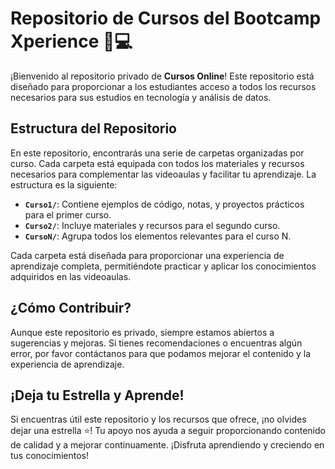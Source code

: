 # Repositorio de Cursos del Bootcamp Xperience 📘💻

¡Bienvenido al repositorio privado de **Cursos Online**! Este repositorio está diseñado para proporcionar a los estudiantes acceso a todos los recursos necesarios para sus estudios en tecnología y análisis de datos.

## Estructura del Repositorio

En este repositorio, encontrarás una serie de carpetas organizadas por curso. Cada carpeta está equipada con todos los materiales y recursos necesarios para complementar las videoaulas y facilitar tu aprendizaje. La estructura es la siguiente:

- **`Curso1/`**: Contiene ejemplos de código, notas, y proyectos prácticos para el primer curso.
- **`Curso2/`**: Incluye materiales y recursos para el segundo curso.
- **`CursoN/`**: Agrupa todos los elementos relevantes para el curso N.

Cada carpeta está diseñada para proporcionar una experiencia de aprendizaje completa, permitiéndote practicar y aplicar los conocimientos adquiridos en las videoaulas.

## ¿Cómo Contribuir?

Aunque este repositorio es privado, siempre estamos abiertos a sugerencias y mejoras. Si tienes recomendaciones o encuentras algún error, por favor contáctanos para que podamos mejorar el contenido y la experiencia de aprendizaje.

## ¡Deja tu Estrella y Aprende!

Si encuentras útil este repositorio y los recursos que ofrece, ¡no olvides dejar una estrella ⭐! Tu apoyo nos ayuda a seguir proporcionando contenido de calidad y a mejorar continuamente. ¡Disfruta aprendiendo y creciendo en tus conocimientos!
